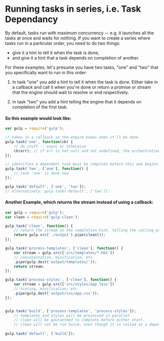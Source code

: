 # Running tasks in series, i.e. Task Dependancy

By default, tasks run with maximum concurrency -- e.g. it launches all the tasks at once and waits for nothing.
If you want to create a series where tasks run in a particular order, you need to do two things:

- give it a hint to tell it when the task is done,
- and give it a hint that a task depends on completion of another.

For these examples, let's presume you have two tasks, "one" and "two" that you specifically want to run in this order:

1. In task "one" you add a hint to tell it when the task is done.  Either take in a callback and call it when you're
done or return a promise or stream that the engine should wait to resolve or end respectively.

2. In task "two" you add a hint telling the engine that it depends on completion of the first task.

#### So this example would look like:

```javascript
var gulp = require('gulp');

// takes in a callback so the engine knows when it'll be done
gulp.task('one', function(cb) {
    // do stuff -- async or otherwise
    cb(err); // if err is not null and not undefined, the orchestration will stop, and 'two' will not run
});

// identifies a dependent task must be complete before this one begins
gulp.task('two', ['one'], function() {
    // task 'one' is done now
});

gulp.task('default', ['one', 'two']);
// alternatively: gulp.task('default', ['two']);
```

#### Another Example, which returns the stream instead of using a callback:  

```javascript
var gulp = require('gulp');
var clean = require('gulp-clean');

gulp.task('clean', function() {
    // return the stream as the completion hint, telling the calling process that this stream hs completed.  
    return gulp.src('./output').pipe(clean());
});

gulp.task('process-templates', ['clean'], function() {
    var stream = gulp.src(['src/templates/*.hbs'])
    // concatentation, minification, etc.
    .pipe(gulp.dest('output/templates/'));
    return stream;
});

gulp.task('process-styles', ['clean'], function() {
    var stream = gulp.src(['src/styles/app.less'])
    // hinting, minification, etc.
    .pipe(gulp.dest('output/css/app.css'));
});


gulp.task('build', ['process-templates', 'process-styles']);
    // templates and styles will be processed in parallel
    // clean will be gauranteed to complete before either start.  
    // clean will not be run twice, even though it is called as a dependancy twice
    
gulp.task('default', ['build']);
```

